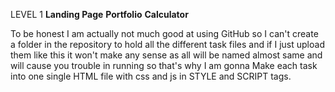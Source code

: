 LEVEL 1
**Landing Page**
**Portfolio**
**Calculator**

To be honest I am actually not much good at using GitHub so I can't create a folder in the repository to hold all the different task files and if I just upload them like this it won't make any sense as all will be named almost same and will cause you trouble in running so that's why I am gonna Make each task into one single HTML file with css and js in STYLE and SCRIPT tags.

